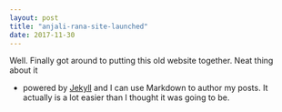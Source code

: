 ```yaml
---
layout: post
title: "anjali-rana-site-launched"
date: 2017-11-30
---
```


Well. Finally got around to putting this old website together. Neat thing about it 
- powered by [Jekyll](http://jekyllrb.com) and I can use Markdown to author my posts.
It actually is a lot easier than I thought it was going to be.
